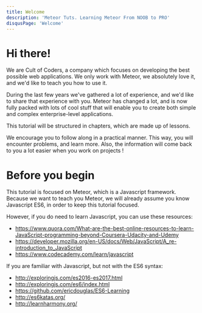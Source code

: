 ```yaml
---
title: Welcome
description: 'Meteor Tuts. Learning Meteor From NOOB to PRO'
disqusPage: 'Welcome'
---
```


<h1>Hi there!</h1>

We are Cult of Coders, a company which focuses on developing the best possible web applications.
We only work with Meteor, we absolutely love it, and we'd like to teach you how to use it.

During the last few years we've gathered a lot of experience, and we'd like to share that experience with you.
Meteor has changed a lot, and is now fully packed with lots of cool stuff that will enable you to create both
simple and complex enterprise-level applications.

This tutorial will be structured in chapters, which are made up of lessons.

We encourage you to follow along in a practical manner. This way, you will encounter problems, and learn more.
Also, the information will come back to you a lot easier when you work on projects !

<h1>Before you begin</h1>

This tutorial is focused on Meteor, which is a Javascript framework.
Because we want to teach you Meteor, we will already assume you know Javascript ES6, in order to keep this tutorial focused.

However, if you do need to learn Javascript, you can use these resources:
- https://www.quora.com/What-are-the-best-online-resources-to-learn-JavaScript-programming-beyond-Coursera-Udacity-and-Udemy
- https://developer.mozilla.org/en-US/docs/Web/JavaScript/A_re-introduction_to_JavaScript
- https://www.codecademy.com/learn/javascript

If you are familiar with Javascript, but not with the ES6 syntax:
- http://exploringjs.com/es2016-es2017.html
- http://exploringjs.com/es6/index.html
- https://github.com/ericdouglas/ES6-Learning
- http://es6katas.org/
- http://learnharmony.org/
